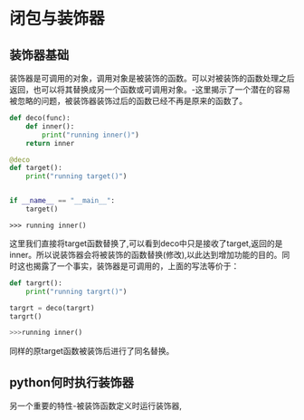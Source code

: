 # 闭包与装饰器

## 装饰器基础
装饰器是可调用的对象，调用对象是被装饰的函数。可以对被装饰的函数处理之后返回，也可以将其替换成另一个函数或可调用对象。-这里揭示了一个潜在的容易被忽略的问题，被装饰器装饰过后的函数已经不再是原来的函数了。

```python
def deco(func):
    def inner():
        print("running inner()")
    return inner

@deco
def target():
    print("running target()")


if __name__ == "__main__":
    target()
```
```
>>> running inner()
```
这里我们直接将target函数替换了,可以看到deco中只是接收了target,返回的是inner。所以说装饰器会将被装饰的函数替换(修改),以此达到增加功能的目的。同时这也揭露了一个事实，装饰器是可调用的，上面的写法等价于：
```python
def targrt():
	print("running targrt()")

targrt = deco(targrt)
targrt()

>>>running inner()
```
同样的原target函数被装饰后进行了同名替换。

## python何时执行装饰器
另一个重要的特性-被装饰函数定义时运行装饰器,
